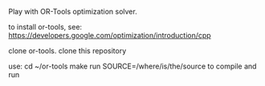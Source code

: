 Play with OR-Tools optimization solver.


to install or-tools, see:
    https://developers.google.com/optimization/introduction/cpp


clone or-tools.
clone this repository

use:
    cd ~/or-tools
    make run SOURCE=/where/is/the/source
to compile and run



